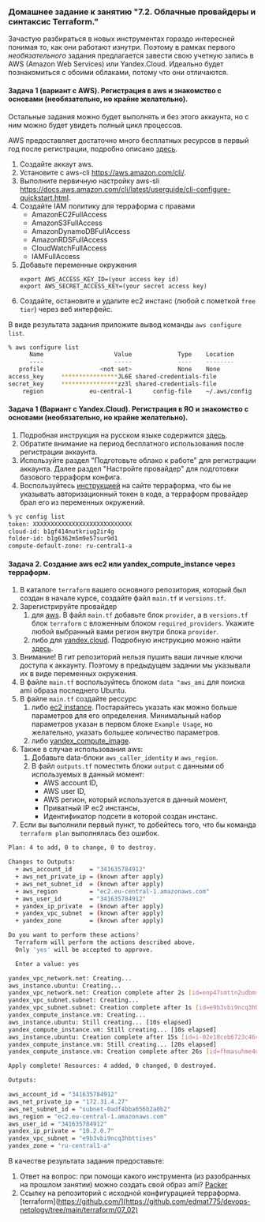 ### Домашнее задание к занятию "7.2. Облачные провайдеры и синтаксис Terraform."

Зачастую разбираться в новых инструментах гораздо интересней понимая то, как они работают изнутри. 
Поэтому в рамках первого *необязательного* задания предлагается завести свою учетную запись в AWS (Amazon Web Services) или Yandex.Cloud.
Идеально будет познакомиться с обоими облаками, потому что они отличаются. 

#### Задача 1 (вариант с AWS). Регистрация в aws и знакомство с основами (необязательно, но крайне желательно).

Остальные задания можно будет выполнять и без этого аккаунта, но с ним можно будет увидеть полный цикл процессов. 

AWS предоставляет достаточно много бесплатных ресурсов в первый год после регистрации, подробно описано [здесь](https://aws.amazon.com/free/).
1. Создайте аккаут aws.
2. Установите c aws-cli https://aws.amazon.com/cli/.
3. Выполните первичную настройку aws-sli https://docs.aws.amazon.com/cli/latest/userguide/cli-configure-quickstart.html.
4. Создайте IAM политику для терраформа c правами
    * AmazonEC2FullAccess
    * AmazonS3FullAccess
    * AmazonDynamoDBFullAccess
    * AmazonRDSFullAccess
    * CloudWatchFullAccess
    * IAMFullAccess
5. Добавьте переменные окружения 
    ```
    export AWS_ACCESS_KEY_ID=(your access key id)
    export AWS_SECRET_ACCESS_KEY=(your secret access key)
    ```
6. Создайте, остановите и удалите ec2 инстанс (любой с пометкой `free tier`) через веб интерфейс. 

В виде результата задания приложите вывод команды `aws configure list`.

```bash
% aws configure list
      Name                    Value             Type    Location
      ----                    -----             ----    --------
   profile                <not set>             None    None
access_key     ****************JL6E shared-credentials-file
secret_key     ****************zz3l shared-credentials-file
    region             eu-central-1      config-file    ~/.aws/config
```

#### Задача 1 (Вариант с Yandex.Cloud). Регистрация в ЯО и знакомство с основами (необязательно, но крайне желательно).

1. Подробная инструкция на русском языке содержится [здесь](https://cloud.yandex.ru/docs/solutions/infrastructure-management/terraform-quickstart).
2. Обратите внимание на период бесплатного использования после регистрации аккаунта. 
3. Используйте раздел "Подготовьте облако к работе" для регистрации аккаунта. Далее раздел "Настройте провайдер" для подготовки
базового терраформ конфига.
4. Воспользуйтесь [инструкцией](https://registry.terraform.io/providers/yandex-cloud/yandex/latest/docs) на сайте терраформа, что бы 
не указывать авторизационный токен в коде, а терраформ провайдер брал его из переменных окружений.

```bash
% yc config list
token: XXXXXXXXXXXXXXXXXXXXXXXXXXXX
cloud-id: b1gf414nutkriug2ir4g
folder-id: b1g6362m5m9e57sur9d1
compute-default-zone: ru-central1-a
```

#### Задача 2. Создание aws ec2 или yandex_compute_instance через терраформ.

1. В каталоге `terraform` вашего основного репозитория, который был создан в начале курсе, создайте файл `main.tf` и `versions.tf`.
2. Зарегистрируйте провайдер 
   1. для [aws](https://registry.terraform.io/providers/hashicorp/aws/latest/docs). В файл `main.tf` добавьте
   блок `provider`, а в `versions.tf` блок `terraform` с вложенным блоком `required_providers`. Укажите любой выбранный вами регион 
   внутри блока `provider`.
   2. либо для [yandex.cloud](https://registry.terraform.io/providers/yandex-cloud/yandex/latest/docs). Подробную инструкцию можно найти 
   [здесь](https://cloud.yandex.ru/docs/solutions/infrastructure-management/terraform-quickstart).
3. Внимание! В гит репозиторий нельзя пушить ваши личные ключи доступа к аккаунту. Поэтому в предыдущем задании мы указывали
их в виде переменных окружения. 
4. В файле `main.tf` воспользуйтесь блоком `data "aws_ami` для поиска ami образа последнего Ubuntu.  
5. В файле `main.tf` создайте рессурс 
   1. либо [ec2 instance](https://registry.terraform.io/providers/hashicorp/aws/latest/docs/resources/instance).
   Постарайтесь указать как можно больше параметров для его определения. Минимальный набор параметров указан в первом блоке 
   `Example Usage`, но желательно, указать большее количество параметров.
   2. либо [yandex_compute_image](https://registry.terraform.io/providers/yandex-cloud/yandex/latest/docs/resources/compute_image).
6. Также в случае использования aws:
   1. Добавьте data-блоки `aws_caller_identity` и `aws_region`.
   2. В файл `outputs.tf` поместить блоки `output` с данными об используемых в данный момент: 
       * AWS account ID,
       * AWS user ID,
       * AWS регион, который используется в данный момент, 
       * Приватный IP ec2 инстансы,
       * Идентификатор подсети в которой создан инстанс.  
7. Если вы выполнили первый пункт, то добейтесь того, что бы команда `terraform plan` выполнялась без ошибок. 
```bash
Plan: 4 to add, 0 to change, 0 to destroy.

Changes to Outputs:
  + aws_account_id     = "341635784912"
  + aws_net_private_ip = (known after apply)
  + aws_net_subnet_id  = (known after apply)
  + aws_region         = "ec2.eu-central-1.amazonaws.com"
  + aws_user_id        = "341635784912"
  + yandex_ip_private  = (known after apply)
  + yandex_vpc_subnet  = (known after apply)
  + yandex_zone        = (known after apply)

Do you want to perform these actions?
  Terraform will perform the actions described above.
  Only 'yes' will be accepted to approve.

  Enter a value: yes

yandex_vpc_network.net: Creating...
aws_instance.ubuntu: Creating...
yandex_vpc_network.net: Creation complete after 2s [id=enp47smttn2udbms24f0]
yandex_vpc_subnet.subnet: Creating...
yandex_vpc_subnet.subnet: Creation complete after 1s [id=e9b3vbi9ncq3hbttises]
yandex_compute_instance.vm: Creating...
aws_instance.ubuntu: Still creating... [10s elapsed]
yandex_compute_instance.vm: Still creating... [10s elapsed]
aws_instance.ubuntu: Creation complete after 15s [id=i-02e18ceb6723c46c1]
yandex_compute_instance.vm: Still creating... [20s elapsed]
yandex_compute_instance.vm: Creation complete after 26s [id=fhmasuhme4q3arja4fp9]

Apply complete! Resources: 4 added, 0 changed, 0 destroyed.

Outputs:

aws_account_id = "341635784912"
aws_net_private_ip = "172.31.4.27"
aws_net_subnet_id = "subnet-0adf4bba656b2a0b2"
aws_region = "ec2.eu-central-1.amazonaws.com"
aws_user_id = "341635784912"
yandex_ip_private = "10.2.0.7"
yandex_vpc_subnet = "e9b3vbi9ncq3hbttises"
yandex_zone = "ru-central1-a"
```


В качестве результата задания предоставьте:
1. Ответ на вопрос: при помощи какого инструмента (из разобранных на прошлом занятии) можно создать свой образ ami?
[Packer](https://www.packer.io/)
2. Ссылку на репозиторий с исходной конфигурацией терраформа.
[terraform](https://github.com/](https://github.com/edmat775/devops-netology/tree/main/terraform/07_02)

